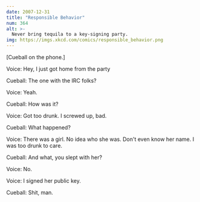 ```yaml
---
date: 2007-12-31
title: "Responsible Behavior"
num: 364
alt: >-
  Never bring tequila to a key-signing party.
img: https://imgs.xkcd.com/comics/responsible_behavior.png
---
```

[Cueball on the phone.]

Voice: Hey, I just got home from the party

Cueball: The one with the IRC folks?

Voice: Yeah.

Cueball: How was it?

Voice: Got too drunk. I screwed up, bad.

Cueball: What happened?

Voice: There was a girl. No idea who she was. Don't even know her name. I was too drunk to care.

Cueball: And what, you slept with her?

Voice: No.

Voice: I signed her public key.

Cueball: Shit, man.